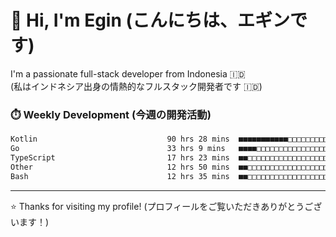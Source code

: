 # 👋 Hi, I'm Egin (こんにちは、エギンです)

I'm a passionate full-stack developer from Indonesia 🇮🇩  
(私はインドネシア出身の情熱的なフルスタック開発者です 🇮🇩)

### ⏱️ Weekly Development (今週の開発活動)

<!--START_SECTION:waka-->

```txt
Kotlin                             90 hrs 28 mins  ■■■■■■■■■■■□□□□□□□□□□□□□□   44.96 %
Go                                 33 hrs 9 mins   ■■■■□□□□□□□□□□□□□□□□□□□□□   16.48 %
TypeScript                         17 hrs 23 mins  ■■□□□□□□□□□□□□□□□□□□□□□□□   08.64 %
Other                              12 hrs 50 mins  ■■□□□□□□□□□□□□□□□□□□□□□□□   06.38 %
Bash                               12 hrs 35 mins  ■■□□□□□□□□□□□□□□□□□□□□□□□   06.26 %
```

<!--END_SECTION:waka-->

---

⭐️ Thanks for visiting my profile! (プロフィールをご覧いただきありがとうございます！)


<!-- Security scan triggered at 2025-09-02 02:45:51 -->